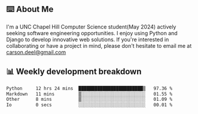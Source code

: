 ## ⌨️ About Me
I'm a UNC Chapel Hill Computer Science student(May 2024) actively seeking software engineering opportunities. I enjoy using Python and Django to develop innovative web solutions. If you're interested in collaborating or have a project in mind, please don't hesitate to email me at carson.deel@gmail.com

## 📊 Weekly development breakdown

<!--START_SECTION:waka-->

```txt
Python     12 hrs 24 mins  ████████████████████████▒   97.36 %
Markdown   11 mins         ▒░░░░░░░░░░░░░░░░░░░░░░░░   01.55 %
Other      8 mins          ▒░░░░░░░░░░░░░░░░░░░░░░░░   01.09 %
Io         0 secs          ░░░░░░░░░░░░░░░░░░░░░░░░░   00.01 %
```

<!--END_SECTION:waka-->

